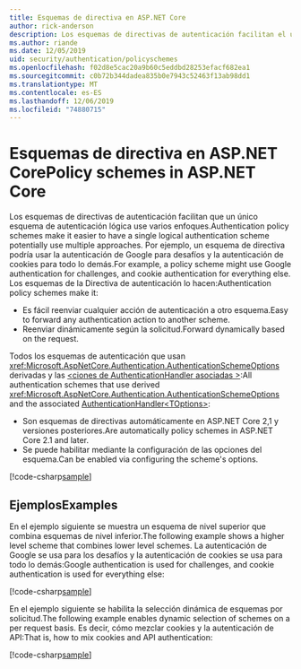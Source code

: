 ```yaml
---
title: Esquemas de directiva en ASP.NET Core
author: rick-anderson
description: Los esquemas de directivas de autenticación facilitan el uso de un único esquema de autenticación lógica
ms.author: riande
ms.date: 12/05/2019
uid: security/authentication/policyschemes
ms.openlocfilehash: f02d8e5cac20a9b60c5eddbd28253efacf682ea1
ms.sourcegitcommit: c0b72b344dadea835b0e7943c52463f13ab98dd1
ms.translationtype: MT
ms.contentlocale: es-ES
ms.lasthandoff: 12/06/2019
ms.locfileid: "74880715"
---
```

# <a name="policy-schemes-in-aspnet-core"></a><span data-ttu-id="6b135-103">Esquemas de directiva en ASP.NET Core</span><span class="sxs-lookup"><span data-stu-id="6b135-103">Policy schemes in ASP.NET Core</span></span>

<span data-ttu-id="6b135-104">Los esquemas de directivas de autenticación facilitan que un único esquema de autenticación lógica use varios enfoques.</span><span class="sxs-lookup"><span data-stu-id="6b135-104">Authentication policy schemes make it easier to have a single logical authentication scheme potentially use multiple approaches.</span></span> <span data-ttu-id="6b135-105">Por ejemplo, un esquema de directiva podría usar la autenticación de Google para desafíos y la autenticación de cookies para todo lo demás.</span><span class="sxs-lookup"><span data-stu-id="6b135-105">For example, a policy scheme might use Google authentication for challenges, and cookie authentication for everything else.</span></span> <span data-ttu-id="6b135-106">Los esquemas de la Directiva de autenticación lo hacen:</span><span class="sxs-lookup"><span data-stu-id="6b135-106">Authentication policy schemes make it:</span></span>

* <span data-ttu-id="6b135-107">Es fácil reenviar cualquier acción de autenticación a otro esquema.</span><span class="sxs-lookup"><span data-stu-id="6b135-107">Easy to forward any authentication action to another scheme.</span></span>
* <span data-ttu-id="6b135-108">Reenviar dinámicamente según la solicitud.</span><span class="sxs-lookup"><span data-stu-id="6b135-108">Forward dynamically based on the request.</span></span>

<span data-ttu-id="6b135-109">Todos los esquemas de autenticación que usan <xref:Microsoft.AspNetCore.Authentication.AuthenticationSchemeOptions> derivadas y las [\<ciones de AuthenticationHandler asociadas >](/dotnet/api/microsoft.aspnetcore.authentication.authenticationhandler-1):</span><span class="sxs-lookup"><span data-stu-id="6b135-109">All authentication schemes that use derived <xref:Microsoft.AspNetCore.Authentication.AuthenticationSchemeOptions> and the associated [AuthenticationHandler\<TOptions>](/dotnet/api/microsoft.aspnetcore.authentication.authenticationhandler-1):</span></span>

* <span data-ttu-id="6b135-110">Son esquemas de directivas automáticamente en ASP.NET Core 2,1 y versiones posteriores.</span><span class="sxs-lookup"><span data-stu-id="6b135-110">Are automatically policy schemes in ASP.NET Core 2.1 and later.</span></span>
* <span data-ttu-id="6b135-111">Se puede habilitar mediante la configuración de las opciones del esquema.</span><span class="sxs-lookup"><span data-stu-id="6b135-111">Can be enabled via configuring the scheme's options.</span></span>

[!code-csharp[sample](policyschemes/samples/AuthenticationSchemeOptions.cs?name=snippet)]

## <a name="examples"></a><span data-ttu-id="6b135-112">Ejemplos</span><span class="sxs-lookup"><span data-stu-id="6b135-112">Examples</span></span>

<span data-ttu-id="6b135-113">En el ejemplo siguiente se muestra un esquema de nivel superior que combina esquemas de nivel inferior.</span><span class="sxs-lookup"><span data-stu-id="6b135-113">The following example shows a higher level scheme that combines lower level schemes.</span></span> <span data-ttu-id="6b135-114">La autenticación de Google se usa para los desafíos y la autenticación de cookies se usa para todo lo demás:</span><span class="sxs-lookup"><span data-stu-id="6b135-114">Google authentication is used for challenges, and cookie authentication is used for everything else:</span></span>

[!code-csharp[sample](policyschemes/samples/Startup.cs?name=snippet1)]

<span data-ttu-id="6b135-115">En el ejemplo siguiente se habilita la selección dinámica de esquemas por solicitud.</span><span class="sxs-lookup"><span data-stu-id="6b135-115">The following example enables dynamic selection of schemes on a per request basis.</span></span> <span data-ttu-id="6b135-116">Es decir, cómo mezclar cookies y la autenticación de API:</span><span class="sxs-lookup"><span data-stu-id="6b135-116">That is, how to mix cookies and API authentication:</span></span>

 <!-- REVIEW, missing If set in public Func<HttpContext, string> ForwardDefaultSelector -->

[!code-csharp[sample](policyschemes/samples/Startup.cs?name=snippet2)]
